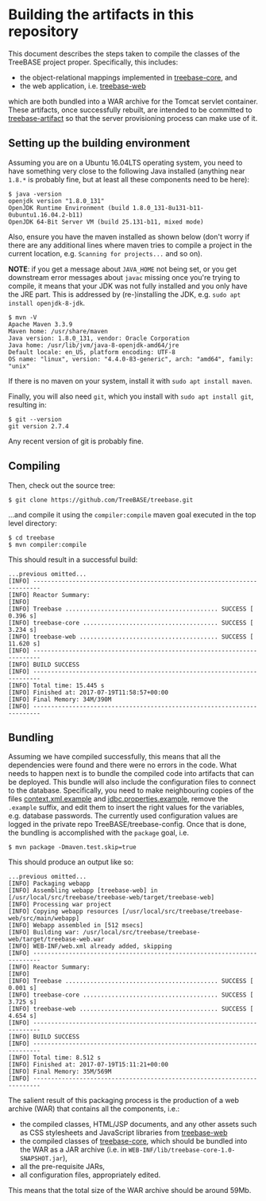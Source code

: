 Building the artifacts in this repository
=========================================

This document describes the steps taken to compile the classes of the TreeBASE project proper.
Specifically, this includes:

- the object-relational mappings implemented in [treebase-core](treebase-core), and 
- the web application, i.e. [treebase-web](treebase-web)

which are both bundled into a WAR archive for the Tomcat servlet container. These artifacts, once 
successfully rebuilt, are intended to be committed to 
[treebase-artifact](https://github.com/naturalis/treebase-artifact) so that the server provisioning
process can make use of it.

Setting up the building environment
-----------------------------------

Assuming you are on a Ubuntu 16.04LTS operating system, you need to have something very close to 
the following Java installed (anything near `1.8.*` is probably fine, but at least all these 
components need to be here):

    $ java -version
    openjdk version "1.8.0_131"
    OpenJDK Runtime Environment (build 1.8.0_131-8u131-b11-0ubuntu1.16.04.2-b11)
    OpenJDK 64-Bit Server VM (build 25.131-b11, mixed mode)

Also, ensure you have the maven installed as shown below (don't worry if there are any additional
lines where maven tries to compile a project in the current location, e.g. `Scanning for projects...`
and so on). 

**NOTE**: if you get a message about `JAVA_HOME` not being set, or you get downstream error messages 
about `javac` missing once you're trying to compile, it means that your JDK was not fully installed 
and you only have the JRE part. This is addressed by (re-)installing the JDK, e.g. 
`sudo apt install openjdk-8-jdk`.

    $ mvn -V
    Apache Maven 3.3.9
    Maven home: /usr/share/maven
    Java version: 1.8.0_131, vendor: Oracle Corporation
    Java home: /usr/lib/jvm/java-8-openjdk-amd64/jre
    Default locale: en_US, platform encoding: UTF-8
    OS name: "linux", version: "4.4.0-83-generic", arch: "amd64", family: "unix"

If there is no maven on your system, install it with `sudo apt install maven`.

Finally, you will also need `git`, which you install with `sudo apt install git`, resulting in:

    $ git --version
    git version 2.7.4

Any recent version of git is probably fine.

Compiling
---------

Then, check out the source tree:

    $ git clone https://github.com/TreeBASE/treebase.git

...and compile it using the `compiler:compile` maven goal executed in the top level directory:

    $ cd treebase
    $ mvn compiler:compile

This should result in a successful build:

    ...previous omitted...
    [INFO] ------------------------------------------------------------------------
    [INFO] Reactor Summary:
    [INFO] 
    [INFO] Treebase ........................................... SUCCESS [  0.396 s]
    [INFO] treebase-core ...................................... SUCCESS [  3.234 s]
    [INFO] treebase-web ....................................... SUCCESS [ 11.620 s]
    [INFO] ------------------------------------------------------------------------
    [INFO] BUILD SUCCESS
    [INFO] ------------------------------------------------------------------------
    [INFO] Total time: 15.445 s
    [INFO] Finished at: 2017-07-19T11:58:57+00:00
    [INFO] Final Memory: 34M/390M
    [INFO] ------------------------------------------------------------------------

Bundling
--------

Assuming we have compiled successfully, this means that all the dependencies were found
and there were no errors in the code. What needs to happen next is to bundle the compiled
code into artifacts that can be deployed. This bundle will also include the configuration
files to connect to the database. Specifically, you need to make neighbouring copies of 
the files [context.xml.example](treebase-web/src/main/webapp/META-INF/context.xml.example) 
and [jdbc.properties.example](treebase-core/src/main/resources/jdbc.properties.example),
remove the `.example` suffix, and edit them to insert the right values for the 
variables, e.g. database passwords. The currently used configuration values are logged in 
the private repo TreeBASE/treebase-config. Once that is done, the bundling is accomplished 
with the `package` goal, i.e.

    $ mvn package -Dmaven.test.skip=true

This should produce an output like so:

    ...previous omitted...
    [INFO] Packaging webapp
    [INFO] Assembling webapp [treebase-web] in [/usr/local/src/treebase/treebase-web/target/treebase-web]
    [INFO] Processing war project
    [INFO] Copying webapp resources [/usr/local/src/treebase/treebase-web/src/main/webapp]
    [INFO] Webapp assembled in [512 msecs]
    [INFO] Building war: /usr/local/src/treebase/treebase-web/target/treebase-web.war
    [INFO] WEB-INF/web.xml already added, skipping
    [INFO] ------------------------------------------------------------------------
    [INFO] Reactor Summary:
    [INFO] 
    [INFO] Treebase ........................................... SUCCESS [  0.001 s]
    [INFO] treebase-core ...................................... SUCCESS [  3.725 s]
    [INFO] treebase-web ....................................... SUCCESS [  4.654 s]
    [INFO] ------------------------------------------------------------------------
    [INFO] BUILD SUCCESS
    [INFO] ------------------------------------------------------------------------
    [INFO] Total time: 8.512 s
    [INFO] Finished at: 2017-07-19T15:11:21+00:00
    [INFO] Final Memory: 35M/569M
    [INFO] ------------------------------------------------------------------------

The salient result of this packaging process is the production of a web archive (WAR)
that contains all the components, i.e.: 

- the compiled classes, HTML/JSP documents, and any other assets such as CSS stylesheets
  and JavaScript libraries from [treebase-web](treebase-web)
- the compiled classes of [treebase-core](treebase-core), which should be bundled into
  the WAR as a JAR archive (i.e. in `WEB-INF/lib/treebase-core-1.0-SNAPSHOT.jar`), 
- all the pre-requisite JARs,
- all configuration files, appropriately edited.

This means that the total size of the WAR archive should be around 59Mb.
